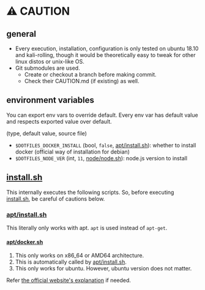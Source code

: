 # :warning: CAUTION

## general

* Every execution, installation, configuration is only tested on ubuntu 18.10 and kali-rolling, though it would be theoretically easy to tweak for other linux distos or unix-like OS.
* Git submodules are used.
  * Create or checkout a branch before making commit.
  * Check their CAUTION.md (if existing) as well.

## environment variables

You can export env vars to override default. Every env var has default value and respects exported value over default.

(type, default value, source file)

* `$DOTFILES_DOCKER_INSTALL` (bool, `false`, [apt/install.sh](apt/install.sh)): whether to install docker (official way of installation for debian)
* `$DOTFILES_NODE_VER` (int, `11`, [node/node.sh](node/node.sh)): node.js version to install

## [install.sh](install.sh)

This internally executes the following scripts. So, before executing [install.sh](install.sh), be careful of cautions below.

### [apt/install.sh](apt/install.sh)

This literally only works with apt. `apt` is used instead of `apt-get`.

#### [apt/docker.sh](apt/docker.sh)

1. This only works on x86_64 or AMD64 architecture.
2. This is automatically called by [apt/install.sh](apt/install.sh).
3. This only works for ubuntu. However, ubuntu version does not matter.

Refer [the official website's explanation](https://docs.docker.com/install/linux/docker-ce/ubuntu/) if needed.